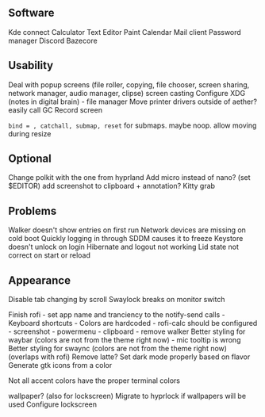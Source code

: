## Software
Kde connect
Calculator
Text Editor
Paint
Calendar
Mail client
Password manager
Discord
Bazecore

## Usability
Deal with popup screens (file roller, copying, file chooser, screen sharing, network manager, audio manager, clipse)
screen casting
Configure XDG (notes in digital brain) - file manager
Move printer drivers outside of aether?
easily call GC
Record screen

`bind = , catchall, submap, reset` for submaps. maybe noop. allow moving during resize

## Optional

Change polkit with the one from hyprland
Add micro instead of nano? (set $EDITOR)
add screenshot to clipboard + annotation?
Kitty grab

## Problems
Walker doesn't show entries on first run
Network devices are missing on cold boot
Quickly logging in through SDDM causes it to freeze
Keystore doesn't unlock on login
Hibernate and logout not working
Lid state not correct on start or reload

## Appearance
Disable tab changing by scroll
Swaylock breaks on monitor switch

Finish rofi
	- set app name and tranciency to the notify-send calls
	- Keyboard shortcuts
	- Colors are hardcoded
	- rofi-calc should be configured
	- screenshot
	- powermenu
	- clipboard
	- remove walker
Better styling for waybar (colors are not from the theme right now)
	- mic tooltip is wrong
Better styling for swaync (colors are not from the theme right now) (overlaps with rofi)
Remove latte?
Set dark mode properly based on flavor
Generate gtk icons from a color

Not all accent colors have the proper terminal colors

wallpaper? (also for lockscreen)
Migrate to hyprlock if wallpapers will be used
Configure lockscreen
